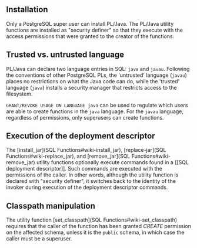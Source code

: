 ## Installation

Only a PostgreSQL super user can install PL/Java. The PL/Java utility functions
are installed as "security definer" so that they execute with the access
permissions that were granted to the creator of the functions.

## Trusted vs. untrusted language

PL/Java can declare two language entries in SQL: `java` and `javau`.
Following the conventions of other PostgreSQL PLs, the 'untrusted' language
(`javau`) places no restrictions on what the Java code can do, while the
'trusted' language (`java`) installs a security manager that restricts access
to the filesystem.

`GRANT/REVOKE USAGE ON LANGUAGE java` can be used to regulate which users
are able to create functions in the `java` language. For the `javau` language,
regardless of permissions, only superusers can create functions.

## Execution of the deployment descriptor

The [install_jar](SQL Functions#wiki-install_jar),
[replace-jar](SQL Functions#wiki-replace_jar), and
[remove_jar](SQL Functions#wiki-remove_jar)
utility functions optionally execute commands found in a
[[SQL deployment descriptor]]. Such commands are executed with the
permissions of the caller. In
other words, although the utility function is declared with "security definer",
it switches back to the identity of the invoker during execution of the
deployment descriptor commands.

## Classpath manipulation

The utility function [set_classpath](SQL Functions#wiki-set_classpath) requires
that the caller of the function has been granted _CREATE_ permission on the
affected schema, unless it is the `public` schema, in which case the caller
must be a superuser.
